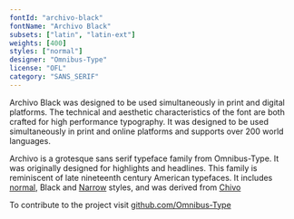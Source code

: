 ```yaml
---
fontId: "archivo-black"
fontName: "Archivo Black"
subsets: ["latin", "latin-ext"]
weights: [400]
styles: ["normal"]
designer: "Omnibus-Type"
license: "OFL"
category: "SANS_SERIF"
---
```


<p>
Archivo Black was designed to be used simultaneously in print and digital platforms. 
The technical and aesthetic characteristics of the font are both crafted for high performance typography.
It was designed to be used simultaneously in print and online platforms and supports over 200 world languages.
</p>
<p>
Archivo is a grotesque sans serif typeface family from Omnibus-Type. 
It was originally designed for highlights and headlines. 
This family is reminiscent of late nineteenth century American typefaces.
It includes <a href="https://fonts.google.com/specimen/Archivo">normal</a>, Black and <a href="https://fonts.google.com/specimen/Archivo+Narrow">Narrow</a> styles, and was derived from <a href="https://fonts.google.com/specimen/Chivo">Chivo</a>
</p>
<p>
To contribute to the project visit <a href="https://github.com/Omnibus-Type">github.com/Omnibus-Type</a>
</p>
